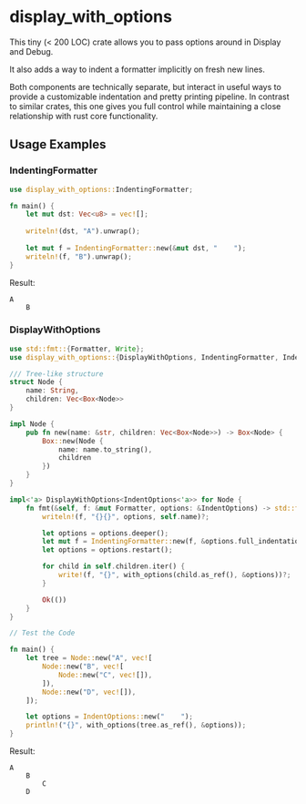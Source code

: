 # display_with_options

This tiny (< 200 LOC) crate allows you to pass options around in Display and Debug.

It also adds a way to indent a formatter implicitly on fresh new lines.

Both components are technically separate, but interact in useful ways to provide a customizable
indentation and pretty printing pipeline. In contrast to similar crates, this one gives you full
control while maintaining a close relationship with rust core functionality.

## Usage Examples

### IndentingFormatter

```rust
use display_with_options::IndentingFormatter;

fn main() {
    let mut dst: Vec<u8> = vec![];
    
    writeln!(dst, "A").unwrap();
    
    let mut f = IndentingFormatter::new(&mut dst, "    ");
    writeln!(f, "B").unwrap();
}
```

Result:
```
A
    B
```

### DisplayWithOptions

```rust
use std::fmt::{Formatter, Write};
use display_with_options::{DisplayWithOptions, IndentingFormatter, IndentOptions, with_options};

/// Tree-like structure
struct Node {
    name: String,
    children: Vec<Box<Node>>
}

impl Node {
    pub fn new(name: &str, children: Vec<Box<Node>>) -> Box<Node> {
        Box::new(Node {
            name: name.to_string(),
            children
        })
    }
}

impl<'a> DisplayWithOptions<IndentOptions<'a>> for Node {
    fn fmt(&self, f: &mut Formatter, options: &IndentOptions) -> std::fmt::Result {
        writeln!(f, "{}{}", options, self.name)?;

        let options = options.deeper();
        let mut f = IndentingFormatter::new(f, &options.full_indentation);
        let options = options.restart();

        for child in self.children.iter() {
            write!(f, "{}", with_options(child.as_ref(), &options))?;
        }

        Ok(())
    }
}

// Test the Code

fn main() {
    let tree = Node::new("A", vec![
        Node::new("B", vec![
            Node::new("C", vec![]),
        ]),
        Node::new("D", vec![]),
    ]);

    let options = IndentOptions::new("    ");
    println!("{}", with_options(tree.as_ref(), &options));
}
```

Result:
```
A
    B
        C
    D
```
